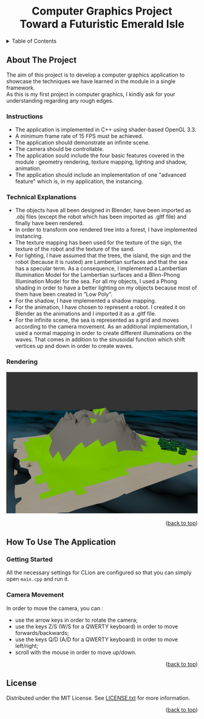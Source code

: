 <a id="readme-top"></a>
<h1 align="center">Computer Graphics Project</br>Toward a Futuristic Emerald Isle</h1>

<!-- TABLE OF CONTENTS -->
<details>
  <summary>Table of Contents</summary>
  <ol>
    <li>
      <a href="#about-the-project">About The Project</a>
      <ul>
        <li><a href="#instructions">Instructions</a></li>
        <li><a href="#technical-explanations">Technical Explanations</a></li>
        <li><a href="#rendering">Rendering</a></li>
      </ul>
    </li>
    <li>
      <a href="#how-to-use-the-application">How To Use The Application</a>
      <ul>
        <li><a href="#getting-started">Getting Started</a></li>
        <li><a href="#camera-movement">Camera Movement</a></li>
      </ul>
    </li>
    <li><a href="#license">License</a></li>

  </ol>
</details>

## About The Project
The aim of this project is to develop a computer graphics application to showcase the techniques we have learned in the module in a single framework.  
As this is my first project in computer graphics, I kindly ask for your understanding regarding any rough edges.
### Instructions
- The application is implemented in C++ using shader-based OpenGL 3.3.
- A minimum frame rate of 15 FPS must be achieved.  
- The application should demonstrate an infinite scene.  
- The camera should be controllable.
- The application sould include the four basic features covered in the module : geometry rendering, texture mapping, lighting and shadow, animation.
- The application should include an implementation of one "advanced feature" which is, in my application, the instancing.

### Technical Explanations
- The objects have all been designed in Blender, have been imported as .obj files (except the robot which has been imported as .gltf file) and finally have been rendered.
- In order to transform one rendered tree into a forest, I have implemented instancing.
- The texture mapping has been used for the texture of the sign, the texture of the robot and the texture of the sand.
- For lighting, I have assumed that the trees, the island, the sign and the robot (because it is rusted) are Lambertian surfaces and that the sea has a specular term. As a consequence, I implemented a Lambertian Illumination Model for the Lambertian surfaces and a Blinn-Phong Illumination Model for the sea. For all my objects, I used a Phong shading in order to have a better lighting on my objects because most of them have been created in ”Low Poly”.
-  For the shadow, I have implemented a shadow mapping.
-  For the animation, I have chosen to represent a robot. I created it on Blender as the animations and I imported it as a .gltf file.
-  For the infinite scene, the sea is represented as a grid and moves according to the camera movement. As an additional implementation, I used a normal mapping in order to create different illuminations on the waves. That comes in addition to the sinusoidal function which shift vertices up and down in order to create waves.

### Rendering
![Rendu][rendu-image]

<p align="right">(<a href="#readme-top">back to top</a>)</p>

## How To Use The Application
### Getting Started
All the necessary settings for CLion are configured so that you can simply open `main.cpp` and run it.
### Camera Movement
In order to move the camera, you can :
  - use the arrow keys in order to rotate the camera;
  - use the keys Z/S (W/S for a QWERTY keyboard) in order to move forwards/backwards;
  - use the keys Q/D (A/D for a QWERTY keyboard) in order to move left/right;
  - scroll with the mouse in order to move up/down.

<p align="right">(<a href="#readme-top">back to top</a>)</p>

## License
Distributed under the MIT License. See [LICENSE.txt][license] for more information.

<p align="right">(<a href="#readme-top">back to top</a>)</p>

[license]: LICENSE
[rendu-image]: rendu.png
